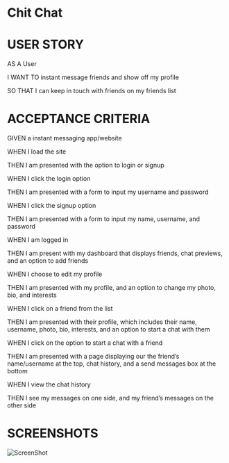 # Chit Chat

# USER STORY
AS A User

I WANT TO instant message friends and show off my profile

SO THAT I can keep in touch with friends on my friends list

# ACCEPTANCE CRITERIA
GIVEN a instant messaging app/website

WHEN I load the site

THEN I am presented with the option to login or signup

WHEN I click the login option

THEN I am presented with a form to input my username and password

WHEN I click the signup option

THEN I am presented with a form to input  my name, username, and password

WHEN I am logged in

THEN I am present with my dashboard that displays friends, chat previews, and an option to add friends

WHEN I choose to edit my profile

THEN I am presented with my profile, and an option to change my photo, bio, and interests

WHEN I click on a friend from the list

THEN I am presented with their profile, which includes their name, username, photo, bio, interests, and an option to start a chat with them

WHEN I click on the option to start a chat with a friend

THEN I am presented with a page displaying our the friend’s name/username at the top, chat history, and a send messages box at the bottom

WHEN I view the chat history

THEN I see my messages on one side, and my friend’s messages on the other side

# SCREENSHOTS
![ScreenShot](https://www.canva.com/design/DAF0KgPCPQ0/mZCKaiYkxRT5WxekJ10P5g/edit)

